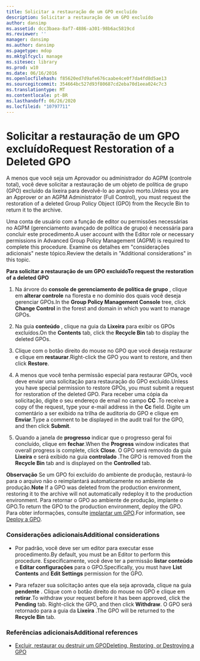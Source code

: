 ```yaml
---
title: Solicitar a restauração de um GPO excluído
description: Solicitar a restauração de um GPO excluído
author: dansimp
ms.assetid: dcc3baea-8af7-4886-a301-98b6ac5819cd
ms.reviewer: ''
manager: dansimp
ms.author: dansimp
ms.pagetype: mdop
ms.mktglfcycl: manage
ms.sitesec: library
ms.prod: w10
ms.date: 06/16/2016
ms.openlocfilehash: f85620ed7d9afe676caabe4ce0f7da4fd8d5ae13
ms.sourcegitcommit: 354664bc527d93f80687cd2eba70d1eea024c7c3
ms.translationtype: MT
ms.contentlocale: pt-BR
ms.lasthandoff: 06/26/2020
ms.locfileid: "10797711"
---
```

# <span data-ttu-id="f539e-103">Solicitar a restauração de um GPO excluído</span><span class="sxs-lookup"><span data-stu-id="f539e-103">Request Restoration of a Deleted GPO</span></span>


<span data-ttu-id="f539e-104">A menos que você seja um Aprovador ou administrador do AGPM (controle total), você deve solicitar a restauração de um objeto de política de grupo (GPO) excluído da lixeira para devolvê-lo ao arquivo morto.</span><span class="sxs-lookup"><span data-stu-id="f539e-104">Unless you are an Approver or an AGPM Administrator (Full Control), you must request the restoration of a deleted Group Policy Object (GPO) from the Recycle Bin to return it to the archive.</span></span>

<span data-ttu-id="f539e-105">Uma conta de usuário com a função de editor ou permissões necessárias no AGPM (gerenciamento avançado de política de grupo) é necessária para concluir este procedimento.</span><span class="sxs-lookup"><span data-stu-id="f539e-105">A user account with the Editor role or necessary permissions in Advanced Group Policy Management (AGPM) is required to complete this procedure.</span></span> <span data-ttu-id="f539e-106">Examine os detalhes em "considerações adicionais" neste tópico.</span><span class="sxs-lookup"><span data-stu-id="f539e-106">Review the details in "Additional considerations" in this topic.</span></span>

**<span data-ttu-id="f539e-107">Para solicitar a restauração de um GPO excluído</span><span class="sxs-lookup"><span data-stu-id="f539e-107">To request the restoration of a deleted GPO</span></span>**

1.  <span data-ttu-id="f539e-108">Na árvore do **console de gerenciamento de política de grupo** , clique em **alterar controle** na floresta e no domínio dos quais você deseja gerenciar GPOs.</span><span class="sxs-lookup"><span data-stu-id="f539e-108">In the **Group Policy Management Console** tree, click **Change Control** in the forest and domain in which you want to manage GPOs.</span></span>

2.  <span data-ttu-id="f539e-109">Na guia **conteúdo** , clique na guia da **Lixeira** para exibir os GPOs excluídos.</span><span class="sxs-lookup"><span data-stu-id="f539e-109">On the **Contents** tab, click the **Recycle Bin** tab to display the deleted GPOs.</span></span>

3.  <span data-ttu-id="f539e-110">Clique com o botão direito do mouse no GPO que você deseja restaurar e clique em **restaurar**.</span><span class="sxs-lookup"><span data-stu-id="f539e-110">Right-click the GPO you want to restore, and then click **Restore**.</span></span>

4.  <span data-ttu-id="f539e-111">A menos que você tenha permissão especial para restaurar GPOs, você deve enviar uma solicitação para restauração do GPO excluído.</span><span class="sxs-lookup"><span data-stu-id="f539e-111">Unless you have special permission to restore GPOs, you must submit a request for restoration of the deleted GPO.</span></span> <span data-ttu-id="f539e-112">Para receber uma cópia da solicitação, digite o seu endereço de email no campo **CC** .</span><span class="sxs-lookup"><span data-stu-id="f539e-112">To receive a copy of the request, type your e-mail address in the **Cc** field.</span></span> <span data-ttu-id="f539e-113">Digite um comentário a ser exibido na trilha de auditoria do GPO e clique em **Enviar**.</span><span class="sxs-lookup"><span data-stu-id="f539e-113">Type a comment to be displayed in the audit trail for the GPO, and then click **Submit**.</span></span>

5.  <span data-ttu-id="f539e-114">Quando a janela de **progresso** indicar que o progresso geral foi concluído, clique em **fechar**.</span><span class="sxs-lookup"><span data-stu-id="f539e-114">When the **Progress** window indicates that overall progress is complete, click **Close**.</span></span> <span data-ttu-id="f539e-115">O GPO será removido da guia **Lixeira** e será exibido na guia **controlado** .</span><span class="sxs-lookup"><span data-stu-id="f539e-115">The GPO is removed from the **Recycle Bin** tab and is displayed on the **Controlled** tab.</span></span>

<span data-ttu-id="f539e-116">**Observação**  Se um GPO foi excluído do ambiente de produção, restaurá-lo para o arquivo não o reimplantará automaticamente no ambiente de produção.</span><span class="sxs-lookup"><span data-stu-id="f539e-116">**Note** If a GPO was deleted from the production environment, restoring it to the archive will not automatically redeploy it to the production environment.</span></span> <span data-ttu-id="f539e-117">Para retornar o GPO ao ambiente de produção, implante o GPO.</span><span class="sxs-lookup"><span data-stu-id="f539e-117">To return the GPO to the production environment, deploy the GPO.</span></span> <span data-ttu-id="f539e-118">Para obter informações, consulte [implantar um GPO](deploy-a-gpo-agpm30ops.md).</span><span class="sxs-lookup"><span data-stu-id="f539e-118">For information, see [Deploy a GPO](deploy-a-gpo-agpm30ops.md).</span></span>

 

### <span data-ttu-id="f539e-119">Considerações adicionais</span><span class="sxs-lookup"><span data-stu-id="f539e-119">Additional considerations</span></span>

-   <span data-ttu-id="f539e-120">Por padrão, você deve ser um editor para executar esse procedimento.</span><span class="sxs-lookup"><span data-stu-id="f539e-120">By default, you must be an Editor to perform this procedure.</span></span> <span data-ttu-id="f539e-121">Especificamente, você deve ter a permissão **listar conteúdo** e **Editar configurações** para o GPO.</span><span class="sxs-lookup"><span data-stu-id="f539e-121">Specifically, you must have **List Contents** and **Edit Settings** permission for the GPO.</span></span>

-   <span data-ttu-id="f539e-122">Para refazer sua solicitação antes que ela seja aprovada, clique na guia **pendente** . Clique com o botão direito do mouse no GPO e clique em **retirar**.</span><span class="sxs-lookup"><span data-stu-id="f539e-122">To withdraw your request before it has been approved, click the **Pending** tab. Right-click the GPO, and then click **Withdraw**.</span></span> <span data-ttu-id="f539e-123">O GPO será retornado para a guia da **Lixeira** .</span><span class="sxs-lookup"><span data-stu-id="f539e-123">The GPO will be returned to the **Recycle Bin** tab.</span></span>

### <span data-ttu-id="f539e-124">Referências adicionais</span><span class="sxs-lookup"><span data-stu-id="f539e-124">Additional references</span></span>

-   [<span data-ttu-id="f539e-125">Excluir, restaurar ou destruir um GPO</span><span class="sxs-lookup"><span data-stu-id="f539e-125">Deleting, Restoring, or Destroying a GPO</span></span>](deleting-restoring-or-destroying-a-gpo-agpm30ops.md)

 

 






